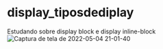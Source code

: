 # display_tiposdediplay
Estudando sobre display block e display inline-block![Captura de tela de 2022-05-04 21-01-40](https://user-images.githubusercontent.com/53490825/166844282-3bea2915-e318-4a25-b34c-295c0de8163e.png)
